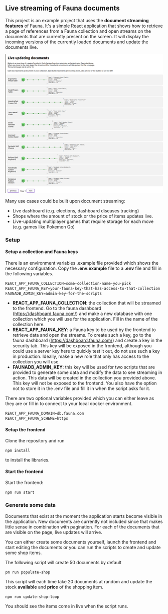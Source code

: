 ## Live streaming of Fauna documents

This project is an example project that uses the **document streaming features** of Fauna. It's a simple React application that shows how to retrieve a page of references from a Fauna collection and open streams on the documents that are currently present on the screen. It will display the incoming versions of the currently loaded documents and update the documents live.

![alt text](https://github.com/fauna-brecht/fauna-streaming-example/blob/main/public/example.png?raw=true)

Many use cases could be built upon document streaming:

* Live dashboard (e.g. elections, dashboard diseases tracking)
* Shops where the amount of stock or the price of items updates live. 
* Live-updating multiplayer games that require storage for each move (e.g. games like Pokemon Go)

### Setup

#### Setup a collection and Fauna keys

There is an environment variables .example file provided which shows the necessary configuration. Copy the **.env.example** file to a **.env** file and fill in the following variables.

```
REACT_APP_FAUNA_COLLECTION=some-collection-name-you-pick
REACT_APP_FAUNA_KEY=your-fauna-key-that-has-access-to-that-collection
FAUNADB_ADMIN_KEY=admin-key-for-the-scripts
```

- **REACT_APP_FAUNA_COLLECTION**: the collection that will be streamed to the frontend.  Go to the fauna dashboard (https://dashboard.fauna.com/) and make a new database with one collection which you will use for the application. Fill in the name of the collection here. 
- **REACT_APP_FAUNA_KEY**: a Fauna key to be used by the frontend to retrieve data and open the streams. To create such a key, go to the fauna dashboard (https://dashboard.fauna.com/) and create a key in the security tab. This key will be exposed in the frontend, although you could use a server key here to quickly test it out, do not use such a key in production. Ideally, make a new role that only has access to the collection you will use. 
- **FAUNADB_ADMIN_KEY**: this key will be used for two scripts that are provided to generate some data and modify the data to see streaming in action. This data will be created in the collection you provided above. This key will not be exposed to the frontend. You also have the option not to store it in the .env file and fill it in when the script asks for it. 

There are two optional variables provided which you can either leave as they are or fill in to connect to your local docker environment. 

```
REACT_APP_FAUNA_DOMAIN=db.fauna.com
REACT_APP_FAUNA_SCHEME=https
```

#### Setup the frontend

Clone the repository and run

```
npm install
```

to install the libraries.

#### Start the frontend

Start the frontend:  

```
npm run start
```

### Generate some data

Documents that exist at the moment the application starts become visible in the application. New documents are currently not included since that makes little sense in combination with pagination. For each of the documents that are visible on the page, live updates will arrive. 

You can either create some documents yourself, launch the frontend and start editing the documents or you can run the scripts to create and update some shop items.

The following script will create 50 documents by default

```
pm run populate-shop   
```

This script will each time take 20 documents at random and update the stock **available** and **price** of the shopping item.

```
npm run update-shop-loop
```

You should see the items come in live when the script runs. 